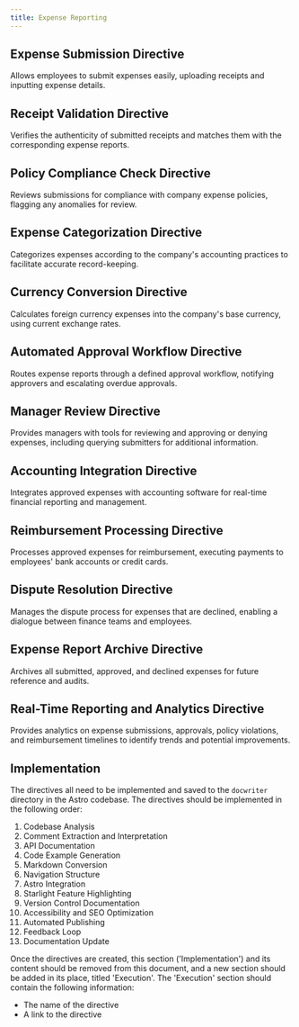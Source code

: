 ```yaml
---
title: Expense Reporting
---
```

## Expense Submission Directive

Allows employees to submit expenses easily, uploading receipts and inputting expense details.

## Receipt Validation Directive

Verifies the authenticity of submitted receipts and matches them with the corresponding expense reports.

## Policy Compliance Check Directive

Reviews submissions for compliance with company expense policies, flagging any anomalies for review.

## Expense Categorization Directive

Categorizes expenses according to the company's accounting practices to facilitate accurate record-keeping.

## Currency Conversion Directive

Calculates foreign currency expenses into the company's base currency, using current exchange rates.

## Automated Approval Workflow Directive

Routes expense reports through a defined approval workflow, notifying approvers and escalating overdue approvals.

## Manager Review Directive

Provides managers with tools for reviewing and approving or denying expenses, including querying submitters for additional information.

## Accounting Integration Directive

Integrates approved expenses with accounting software for real-time financial reporting and management.

## Reimbursement Processing Directive

Processes approved expenses for reimbursement, executing payments to employees' bank accounts or credit cards.

## Dispute Resolution Directive

Manages the dispute process for expenses that are declined, enabling a dialogue between finance teams and employees.

## Expense Report Archive Directive

Archives all submitted, approved, and declined expenses for future reference and audits.

## Real-Time Reporting and Analytics Directive

Provides analytics on expense submissions, approvals, policy violations, and reimbursement timelines to identify trends and potential improvements.

## Implementation

The directives all need to be implemented and saved to the `docwriter` directory in the Astro codebase. The directives should be implemented in the following order:

1. Codebase Analysis
2. Comment Extraction and Interpretation
3. API Documentation
4. Code Example Generation
5. Markdown Conversion
6. Navigation Structure
7. Astro Integration
8. Starlight Feature Highlighting
9. Version Control Documentation
10. Accessibility and SEO Optimization
11. Automated Publishing
12. Feedback Loop
13. Documentation Update

Once the directives are created, this section ('Implementation') and its content should be removed from this document, and a new section should be added in its place, titled 'Execution'. The 'Execution' section should contain the following information:

* The name of the directive
* A link to the directive
